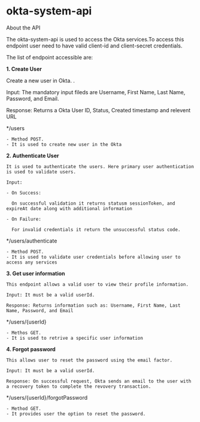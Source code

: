 # okta-system-api

About the API

The okta-system-api is used to access the Okta services.To access this endpoint user need to have valid client-id and client-secret credentials.

The list of endpoint accessible are:

**1. Create User**
   
   Create a new user in Okta. . 
   
   Input: The mandatory input fileds are Username, First Name, Last Name, Password, and Email.
   
   Response: Returns a Okta User ID, Status, Created timestamp and relevent URL
  
   */users
    
    - Method POST. 
    - It is used to create new user in the Okta
    
 **2. Authenticate User**
  
    It is used to authenticate the users. Here primary user authentication is used to validate users. 
    
    Input: 
    
    - On Success:
    
      On successful validation it returns statusm sessionToken, and expireAt date along with additional information
      
    - On Failure:
    
      For invalid credentials it return the unsuccessful status code.
    
    
  */users/authenticate 
    
    - Method POST. 
    - It is used to validate user credentials before allowing user to access any services 
    
**3. Get user information**
 
    This endpoint allows a valid user to view their profile information.
    
    Input: It must be a valid userId.
   
    Response: Returns information such as: Username, First Name, Last Name, Password, and Email
    
   */users/{userId}
    
    - Methos GET. 
    - It is used to retrive a specific user information
    
 **4. Forgot password**
    
    This allows user to reset the password using the email factor.
    
    Input: It must be a valid userId.
   
    Response: On successful request, Okta sends an email to the user with a recovery token to complete the revovery transaction.
    
   */users/{userId}/forgotPassword
    
    - Method GET. 
    - It provides user the option to reset the password. 

